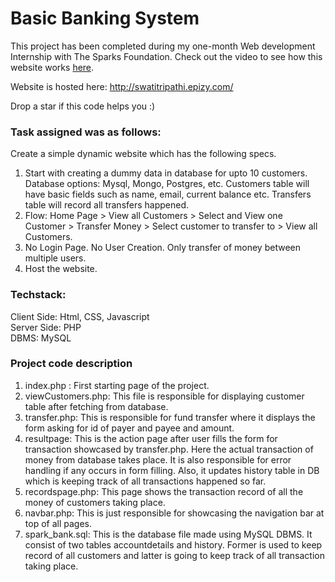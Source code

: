 # Basic Banking System

This project has been completed during my one-month Web development Internship with The Sparks Foundation. Check out the video to see how this website works [here](https://youtu.be/kTrb-JZYorI).

Website is hosted here: http://swatitripathi.epizy.com/

Drop a star if this code helps you :)

### Task assigned was as follows:

Create a simple dynamic website which has the following specs.
1. Start with creating a dummy data in database for upto 10 customers. Database options: Mysql, Mongo, Postgres, etc. Customers table will have basic fields such as name, email, current balance etc. Transfers table will record all transfers happened.
2. Flow: Home Page > View all Customers > Select and View one Customer > Transfer Money > Select customer to transfer to > View all Customers.
3. No Login Page. No User Creation. Only transfer of money between multiple users.
4. Host the website.

### Techstack:

Client Side: Html, CSS, Javascript<br>
Server Side: PHP<br>
DBMS: MySQL<br>

### Project code description

1. index.php : First starting page of the project.<br>
2. viewCustomers.php: This file is responsible for displaying customer table after fetching from database.<br>
3. transfer.php: This is responsible for fund transfer where it displays the form asking for id of payer and payee and amount.<br>
4. resultpage: This is the action page after user fills the form for transaction showcased by transfer.php. Here the actual transaction of money from database takes place. It is also responsible for error handling if any occurs in form filling. Also, it updates history table in DB which is keeping track of all transactions happened so far.<br>
5. recordspage.php: This page shows the transaction record of all the money of customers taking place.<br>
6. navbar.php: This is just responsible for showcasing the navigation bar at top of all pages.<br>
7. spark_bank.sql: This is the database file made using MySQL DBMS. It consist of two tables accountdetails and history. Former is used to keep record of all customers and latter is going to keep track of all transaction taking place.<br>

